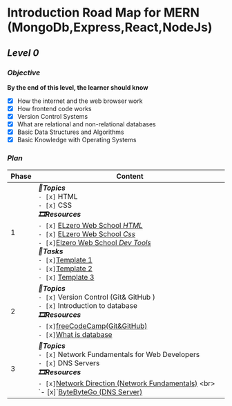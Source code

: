 # Introduction Road Map for MERN (MongoDb,Express,React,NodeJs)
## _Level 0_
### ***Objective***
**By the end of this level, the learner should know**
- [x] How the internet and the web browser work
- [x] How frontend code works
- [x] Version Control Systems
- [x] What are relational and non-relational databases
- [x] Basic Data Structures and Algorithms
- [x] Basic Knowledge with Operating Systems

### _Plan_

| Phase  | Content |
| ------------- | ------------- |
| 1  |***🎯Topics***<br> `- [x]` HTML<br> `- [x]` CSS <br> ***🎞️Resources***  <br> `- [x]` [ELzero Web School _HTML_](https://www.youtube.com/watch?v=qfPUMV9J5yw&list=PLDoPjvoNmBAzhFD3niPAa1C1gXG4cs14J)   <br> `- [x]` [ELzero Web School _Css_](https://www.youtube.com/watch?v=qyVkLebgfzY&list=PLDoPjvoNmBAzhFD3niPAa1C1gXG4cs14J&index=2) <br> `- [x]`[Elzero Web School _Dev Tools_](https://www.youtube.com/watch?v=_IKTGQosYMo) <br> ***📃Tasks*** <br> `- [x]`[Template 1 ](https://www.youtube.com/playlist?list=PLDoPjvoNmBAzHSjcR-HnW9tnxyuye8KbF) <br> `- [x]`[Template 2](https://www.youtube.com/playlist?list=PLDoPjvoNmBAy1l-2A21ng3gxEyocruT0t)  <br> `- [x]` [Template 3](https://www.youtube.com/watch?v=4OGWPn-Q__I&list=PLDoPjvoNmBAyGaRGzPVZCkYx5L7Mo9Tbh)|
| 2  |***🎯Topics***<br> `- [x]` Version Control (Git& GitHub )<br> `- [x]` Introduction to database <br> ***🎞️Resources*** <br> `- [x]`[freeCodeCamp(Git&GitHub)](https://www.youtube.com/watch?v=RGOj5yH7evk) <br> `- [x]`[What is database](https://www.youtube.com/watch?v=_Q07-8e3UbI)  |
| 3  | ***🎯Topics***<br> `- [x]` Network Fundamentals for Web Developers<br> `- [x]` DNS Servers <br> ***🎞️Resources*** <br> `- [x]`[Network Direction (Network Fundamentals)]([https://www.youtube.com/watch?v=RGOj5yH7evk](https://www.youtube.com/playlist?list=PLCy5RQkQgvf4yaL-AMDO8rpAAi90sWfGl)) <br> `- [x]`[ByteByteGo (DNS Server)]([https://www.youtube.com/watch?v=_Q07-8e3UbI](https://www.youtube.com/watch?v=27r4Bzuj5NQ))   |
